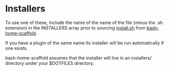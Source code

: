 # Installers

To use one of these, include the name of the name of the file (minus the .sh extension)
in the INSTALLERS array prior to sourcing [install.sh](https://github.com/svrana/bash-home-scaffold/tree/master/install.sh)
from [bash-home-scaffold](https://github.com/svrana/bash-home-scaffold).

If you have a plugin of the same name its installer will be run automatically if one exists.

bash-home-scaffold assumes that the installer will live in an installers/ directory under your
$DOTFILES directory.
